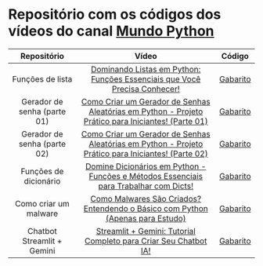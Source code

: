 # Repositório com os códigos dos vídeos do canal [Mundo Python](https://www.youtube.com/@Mundo_Python)

|Repositório|Vídeo|Código|
|:-:|:-:|:-:|
|Funções de lista|[Dominando Listas em Python: Funções Essenciais que Você Precisa Conhecer!](https://www.youtube.com/watch?v=Ai0D1J95VxQ)|[Gabarito](https://github.com/GTL98/canal_mundo_python/blob/main/Fun%C3%A7%C3%B5es%20de%20lista/funcoes_lista.ipynb)|
|Gerador de senha (parte 01)|[Como Criar um Gerador de Senhas Aleatórias em Python - Projeto Prático para Iniciantes! (Parte 01)](https://www.youtube.com/watch?v=-jtGlABg-9c)|[Gabarito](https://github.com/GTL98/canal_mundo_python/tree/main/Gerador%20de%20senha/Parte%2001)|
|Gerador de senha (parte 02)|[Como Criar um Gerador de Senhas Aleatórias em Python - Projeto Prático para Iniciantes! (Parte 02)](https://www.youtube.com/watch?v=F6EqpxK09ss)|[Gabarito](https://github.com/GTL98/canal_mundo_python/tree/main/Gerador%20de%20senha/Parte%202)|
|Funções de dicionário|[Domine Dicionários em Python - Funções e Métodos Essenciais para Trabalhar com Dicts!](https://www.youtube.com/watch?v=3GgWWfm9FmY)|[Gabarito](https://github.com/GTL98/canal_mundo_python/blob/main/Fun%C3%A7%C3%B5es%20de%20dicion%C3%A1rio/metodos_dicionario.ipynb)|
|Como criar um malware|[Como Malwares São Criados? Entendendo o Básico com Python (Apenas para Estudo)](https://www.youtube.com/watch?v=G2_gfBwRoEc)|[Gabarito](https://github.com/GTL98/canal_mundo_python/tree/main/Como%20criar%20um%20malware)|
|Chatbot Streamlit + Gemini|[Streamlit + Gemini: Tutorial Completo para Criar Seu Chatbot IA!]()|[Gabarito](https://github.com/GTL98/canal_mundo_python/blob/main/Chatbot%20Streamlit%20%2B%20Gemini/chat_gemini.py)|

